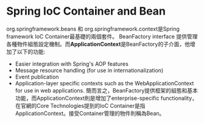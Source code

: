 # Spring IoC Container and Bean
org.springframework.beans 和 org.springframework.context是Spring framework IoC  Container最基礎的兩個套件。 BeanFactory interface 提供管理各種物件組態設定機制。而**ApplicationContext**是BeanFactory的子介面，他增加了以下的功能:
* Easier integration with Spring's AOP features
* Message resource handling (for use in internationalization)
* Event publication
* Application-layer specific contexts such as the WebApplicationContext for use in web applications.
簡而言之，BeanFactory提供框架的組態和基本功能，而ApplicationContext則是增加了enterprise-specific functionality，在官網的Core Technologies提到的IoC Container是指ApplicationContext。接受Container管理的物件則稱為Bean。